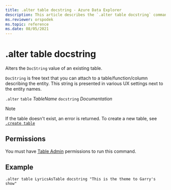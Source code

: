 ```yaml
---
title: .alter table docstring - Azure Data Explorer
description: This article describes the `.alter table docstring` command in Azure Data Explorer.
ms.reviewer: orspodek
ms.topic: reference
ms.date: 08/05/2021
---
```

# .alter table docstring

Alters the `DocString` value of an existing table.

`DocString` is free text that you can attach to a table/function/column describing the entity. This string is presented in various UX settings next to the entity names.

`.alter` `table` *TableName* `docstring` *Documentation*

> [!NOTE]
> If the table doesn't exist, an error is returned. To create a new table, see [`.create table`](create-table-command.md)

## Permissions

You must have [Table Admin](access-control/role-based-access-control.md) permissions to run this command.

## Example

```kusto
.alter table LyricsAsTable docstring "This is the theme to Garry's show"
```
